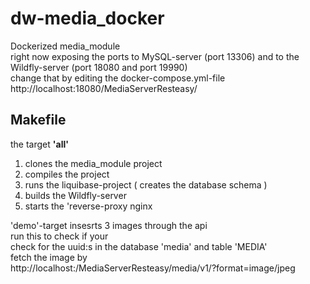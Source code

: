 # dw-media_docker
Dockerized media_module<br>
right now exposing the ports to MySQL-server (port 13306) and to the Wildfly-server (port 18080 and port 19990) <br>
change that by editing the docker-compose.yml-file <br>
http://localhost:18080/MediaServerResteasy/


## Makefile
the target **'all'** <br>
1. clones the media_module project
2. compiles the project
3. runs the liquibase-project ( creates the database schema )
4. builds the Wildfly-server
5. starts the 'reverse-proxy nginx

'demo'-target insesrts 3 images through the api <br>
run this to check if your <br>
check for the uuid:s in the database 'media' and table 'MEDIA' <br>
fetch the image by <br>
http://localhost:<port>/MediaServerResteasy/media/v1/<uuid>?format=image/jpeg
